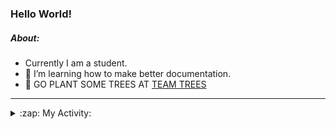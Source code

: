 ### Hello World!

##### About:
- Currently I am a student.
- 🌱 I’m learning how to make better documentation.
- 🌱 GO PLANT SOME TREES AT [TEAM TREES](https://teamtrees.org/)

---
<details>
  <summary>:zap: My Activity:</summary>
  
<!--START_SECTION:waka-->
![Code Time](http://img.shields.io/badge/Code%20Time-1%2C203%20hrs%2035%20mins-blue)

**I'm a Night 🦉** 

```text
🌞 Morning                1915 commits        ███░░░░░░░░░░░░░░░░░░░░░░   10.08 % 
🌆 Daytime                6438 commits        ████████░░░░░░░░░░░░░░░░░   33.89 % 
🌃 Evening                5470 commits        ███████░░░░░░░░░░░░░░░░░░   28.80 % 
🌙 Night                  5172 commits        ███████░░░░░░░░░░░░░░░░░░   27.23 % 
```
📅 **I'm Most Productive on Wednesday** 

```text
Monday                   2666 commits        ████░░░░░░░░░░░░░░░░░░░░░   14.04 % 
Tuesday                  2594 commits        ███░░░░░░░░░░░░░░░░░░░░░░   13.66 % 
Wednesday                4440 commits        ██████░░░░░░░░░░░░░░░░░░░   23.37 % 
Thursday                 2478 commits        ███░░░░░░░░░░░░░░░░░░░░░░   13.05 % 
Friday                   1994 commits        ███░░░░░░░░░░░░░░░░░░░░░░   10.50 % 
Saturday                 1651 commits        ██░░░░░░░░░░░░░░░░░░░░░░░   08.69 % 
Sunday                   3172 commits        ████░░░░░░░░░░░░░░░░░░░░░   16.70 % 
```


📊 **This Week I Spent My Time On** 

```text
🔥 Editors: 
VS Code                  51 mins             █████████████████████████   100.00 % 

🐱‍💻 Projects: 
giveth-dapps-v2          40 mins             ████████████████████░░░░░   78.52 % 
file-utils               8 mins              ████░░░░░░░░░░░░░░░░░░░░░   15.79 % 
givbacks-admin           2 mins              █░░░░░░░░░░░░░░░░░░░░░░░░   04.44 % 
iris-flower-ml           0 secs              ░░░░░░░░░░░░░░░░░░░░░░░░░   01.25 % 
```


 Last Updated on 23/09/2023 23:10:25 UTC
<!--END_SECTION:waka-->
</details>
